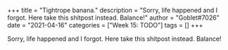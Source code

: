 +++
title = "Tightrope banana."
description = "Sorry, life happened and I forgot. Here take this shitpost instead. Balance!"
author = "Goblet#7026"
date = "2021-04-16"
categories = ["Week 15: TODO"]
tags = []
+++

Sorry, life happened and I forgot. Here take this shitpost instead. Balance!
